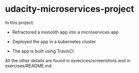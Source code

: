 # udacity-microservices-project
In this project:

- Refractored a monolith app into a microservices app

- Deployed the app in a kubernetes cluster

- The app is built using TravisCI

All the other details are found in exrecices/screenshots and in exercises/README.md
